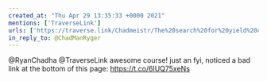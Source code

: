 ```yaml
---
created_at: "Thu Apr 29 13:35:33 +0000 2021"
mentions: ['TraverseLink']
urls: ['https://traverse.link/Chadmeistr/The%20search%20for%20yield%20continued.../?learning=1']
in_reply_to: @ChadManRyger
---
```


@RyanChadha @TraverseLink awesome course! just an fyi, noticed a bad link at the bottom of this page: https://t.co/6lUQ75xeNs